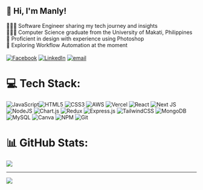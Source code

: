 ## 👋 Hi, I'm Manly!
👩🏻‍💻 Software Engineer sharing my tech journey and insights<br/>
👩🏻‍🎓 Computer Science graduate from the University of Makati, Philippines<br/>
🎨 Proficient in design with experience using Photoshop<br/>
💭 Exploring Workflow Automation at the moment<br/><br/>
[![Facebook](https://img.shields.io/badge/Facebook-%231877F2.svg?logo=Facebook&logoColor=white)](https://facebook.com/manly.candelaria/) [![LinkedIn](https://img.shields.io/badge/LinkedIn-%230077B5.svg?logo=linkedin&logoColor=white)](https://linkedin.com/in/in/manly-candelaria-98953373/) [![email](https://img.shields.io/badge/Email-D14836?logo=gmail&logoColor=white)](mailto:mnl.candelaria@gmail.com) 

# 💻 Tech Stack:
![JavaScript](https://img.shields.io/badge/javascript-%23323330.svg?style=for-the-badge&logo=javascript&logoColor=%23F7DF1E)![HTML5](https://img.shields.io/badge/html5-%23E34F26.svg?style=for-the-badge&logo=html5&logoColor=white) ![CSS3](https://img.shields.io/badge/css3-%231572B6.svg?style=for-the-badge&logo=css3&logoColor=white) ![AWS](https://img.shields.io/badge/AWS-%23FF9900.svg?style=for-the-badge&logo=amazon-aws&logoColor=white) ![Vercel](https://img.shields.io/badge/vercel-%23000000.svg?style=for-the-badge&logo=vercel&logoColor=white) ![React](https://img.shields.io/badge/react-%2320232a.svg?style=for-the-badge&logo=react&logoColor=%2361DAFB) ![Next JS](https://img.shields.io/badge/Next-black?style=for-the-badge&logo=next.js&logoColor=white) ![NodeJS](https://img.shields.io/badge/node.js-6DA55F?style=for-the-badge&logo=node.js&logoColor=white) ![Chart.js](https://img.shields.io/badge/chart.js-F5788D.svg?style=for-the-badge&logo=chart.js&logoColor=white) ![Redux](https://img.shields.io/badge/redux-%23593d88.svg?style=for-the-badge&logo=redux&logoColor=white) ![Express.js](https://img.shields.io/badge/express.js-%23404d59.svg?style=for-the-badge&logo=express&logoColor=%2361DAFB) ![TailwindCSS](https://img.shields.io/badge/tailwindcss-%2338B2AC.svg?style=for-the-badge&logo=tailwind-css&logoColor=white) ![MongoDB](https://img.shields.io/badge/MongoDB-%234ea94b.svg?style=for-the-badge&logo=mongodb&logoColor=white) ![MySQL](https://img.shields.io/badge/mysql-4479A1.svg?style=for-the-badge&logo=mysql&logoColor=white) ![Canva](https://img.shields.io/badge/Canva-%2300C4CC.svg?style=for-the-badge&logo=Canva&logoColor=white) ![NPM](https://img.shields.io/badge/NPM-%23CB3837.svg?style=for-the-badge&logo=npm&logoColor=white) ![Git](https://img.shields.io/badge/git-%23F05033.svg?style=for-the-badge&logo=git&logoColor=white)

# 📊 GitHub Stats:
![](https://github-readme-stats.vercel.app/api?username=mnlcandelaria&theme=dark&hide_border=false&include_all_commits=false&count_private=false)<br/>

---
[![](https://visitcount.itsvg.in/api?id=mnlcandelaria&icon=0&color=0)](https://visitcount.itsvg.in)

<!-- Proudly created with GPRM ( https://gprm.itsvg.in ) -->
